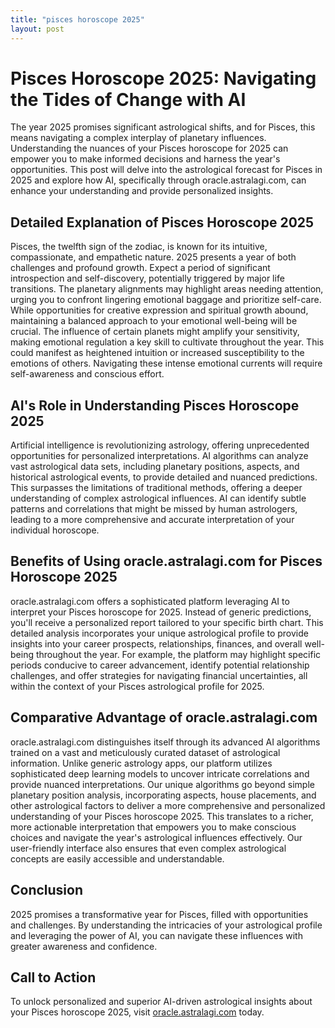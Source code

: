```yaml
---
title: "pisces horoscope 2025"
layout: post
---
```


# Pisces Horoscope 2025: Navigating the Tides of Change with AI

The year 2025 promises significant astrological shifts, and for Pisces, this means navigating a complex interplay of planetary influences. Understanding the nuances of your Pisces horoscope for 2025 can empower you to make informed decisions and harness the year's opportunities. This post will delve into the astrological forecast for Pisces in 2025 and explore how AI, specifically through oracle.astralagi.com, can enhance your understanding and provide personalized insights.

## Detailed Explanation of Pisces Horoscope 2025

Pisces, the twelfth sign of the zodiac, is known for its intuitive, compassionate, and empathetic nature.  2025 presents a year of both challenges and profound growth.  Expect a period of significant introspection and self-discovery, potentially triggered by major life transitions.  The planetary alignments may highlight areas needing attention, urging you to confront lingering emotional baggage and prioritize self-care.  While opportunities for creative expression and spiritual growth abound, maintaining a balanced approach to your emotional well-being will be crucial. The influence of certain planets might amplify your sensitivity, making emotional regulation a key skill to cultivate throughout the year. This could manifest as heightened intuition or increased susceptibility to the emotions of others.  Navigating these intense emotional currents will require self-awareness and conscious effort.


## AI's Role in Understanding Pisces Horoscope 2025

Artificial intelligence is revolutionizing astrology, offering unprecedented opportunities for personalized interpretations. AI algorithms can analyze vast astrological data sets, including planetary positions, aspects, and historical astrological events, to provide detailed and nuanced predictions.  This surpasses the limitations of traditional methods, offering a deeper understanding of complex astrological influences.  AI can identify subtle patterns and correlations that might be missed by human astrologers, leading to a more comprehensive and accurate interpretation of your individual horoscope.

## Benefits of Using oracle.astralagi.com for Pisces Horoscope 2025

oracle.astralagi.com offers a sophisticated platform leveraging AI to interpret your Pisces horoscope for 2025.  Instead of generic predictions, you'll receive a personalized report tailored to your specific birth chart. This detailed analysis incorporates your unique astrological profile to provide insights into your career prospects, relationships, finances, and overall well-being throughout the year.  For example, the platform may highlight specific periods conducive to career advancement, identify potential relationship challenges, and offer strategies for navigating financial uncertainties, all within the context of your Pisces astrological profile for 2025.


## Comparative Advantage of oracle.astralagi.com

oracle.astralagi.com distinguishes itself through its advanced AI algorithms trained on a vast and meticulously curated dataset of astrological information.  Unlike generic astrology apps, our platform utilizes sophisticated deep learning models to uncover intricate correlations and provide nuanced interpretations. Our unique algorithms go beyond simple planetary position analysis, incorporating aspects, house placements, and other astrological factors to deliver a more comprehensive and personalized understanding of your Pisces horoscope 2025. This translates to a richer, more actionable interpretation that empowers you to make conscious choices and navigate the year's astrological influences effectively.  Our user-friendly interface also ensures that even complex astrological concepts are easily accessible and understandable.

## Conclusion

2025 promises a transformative year for Pisces, filled with opportunities and challenges. By understanding the intricacies of your astrological profile and leveraging the power of AI, you can navigate these influences with greater awareness and confidence.

## Call to Action

To unlock personalized and superior AI-driven astrological insights about your Pisces horoscope 2025, visit [oracle.astralagi.com](https://oracle.astralagi.com) today.